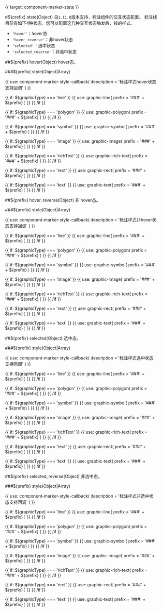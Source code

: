 {{ target: component-marker-state }}

#${prefix} state(Object)
自`1.11.0`版本支持，标注组件的交互状态配置。
标注线目前有如下4种状态，您可以配置这几种交互状态触发后，线的样式。
- `'hover'`：hover态
- `'hover_reverse'`：非hover状态
- `'selected'`：选中状态
- `'selected_reverse'`：非选中状态

##${prefix} hover(Object)
hover态。

###${prefix} style(Object|Array)

{{ use: component-marker-style-callback(
  description = '标注样式hover状态支持回调'
) }}

{{ if: ${graphicType} === 'line' }}
{{ use: graphic-line(
  prefix = '###' + ${prefix}
) }}
{{ /if }}

{{ if: ${graphicType} === 'polygon' }}
{{ use: graphic-polygon(
  prefix = '###' + ${prefix}
) }}
{{ /if }}

{{ if: ${graphicType} === 'symbol' }}
{{ use: graphic-symbol(
  prefix = '###' + ${prefix}
) }}
{{ /if }}

{{ if: ${graphicType} === 'image' }}
{{ use: graphic-image(
  prefix = '###' + ${prefix}
) }}
{{ /if }}

{{ if: ${graphicType} === 'richText' }}
{{ use: graphic-rich-text(
  prefix = '###' + ${prefix}
) }}
{{ /if }}

{{ if: ${graphicType} === 'rect' }}
{{ use: graphic-rect(
  prefix = '###' + ${prefix}
) }}
{{ /if }}

{{ if: ${graphicType} === 'text' }}
{{ use: graphic-text(
  prefix = '###' + ${prefix}
) }}
{{ /if }}


##${prefix} hover_reverse(Object)
非 hover态。

###${prefix} style(Object|Array)

{{ use: component-marker-style-callback(
  description = '标注样式非hover状态支持回调'
) }}

{{ if: ${graphicType} === 'line' }}
{{ use: graphic-line(
  prefix = '###' + ${prefix}
) }}
{{ /if }}

{{ if: ${graphicType} === 'polygon' }}
{{ use: graphic-polygon(
  prefix = '###' + ${prefix}
) }}
{{ /if }}

{{ if: ${graphicType} === 'symbol' }}
{{ use: graphic-symbol(
  prefix = '###' + ${prefix}
) }}
{{ /if }}

{{ if: ${graphicType} === 'image' }}
{{ use: graphic-image(
  prefix = '###' + ${prefix}
) }}
{{ /if }}

{{ if: ${graphicType} === 'richText' }}
{{ use: graphic-rich-text(
  prefix = '###' + ${prefix}
) }}
{{ /if }}

{{ if: ${graphicType} === 'rect' }}
{{ use: graphic-rect(
  prefix = '###' + ${prefix}
) }}
{{ /if }}

{{ if: ${graphicType} === 'text' }}
{{ use: graphic-text(
  prefix = '###' + ${prefix}
) }}
{{ /if }}



##${prefix} selected(Object)
选中态。

###${prefix} style(Object|Array)

{{ use: component-marker-style-callback(
  description = '标注样式选中状态支持回调'
) }}

{{ if: ${graphicType} === 'line' }}
{{ use: graphic-line(
  prefix = '###' + ${prefix}
) }}
{{ /if }}

{{ if: ${graphicType} === 'polygon' }}
{{ use: graphic-polygon(
  prefix = '###' + ${prefix}
) }}
{{ /if }}

{{ if: ${graphicType} === 'symbol' }}
{{ use: graphic-symbol(
  prefix = '###' + ${prefix}
) }}
{{ /if }}

{{ if: ${graphicType} === 'image' }}
{{ use: graphic-image(
  prefix = '###' + ${prefix}
) }}
{{ /if }}

{{ if: ${graphicType} === 'richText' }}
{{ use: graphic-rich-text(
  prefix = '###' + ${prefix}
) }}
{{ /if }}

{{ if: ${graphicType} === 'rect' }}
{{ use: graphic-rect(
  prefix = '###' + ${prefix}
) }}
{{ /if }}

{{ if: ${graphicType} === 'text' }}
{{ use: graphic-text(
  prefix = '###' + ${prefix}
) }}
{{ /if }}


##${prefix} selected_reverse(Object)
非选中态。

###${prefix} style(Object|Array)

{{ use: component-marker-style-callback(
  description = '标注样式非选中状态支持回调'
) }}

{{ if: ${graphicType} === 'line' }}
{{ use: graphic-line(
  prefix = '###' + ${prefix}
) }}
{{ /if }}

{{ if: ${graphicType} === 'polygon' }}
{{ use: graphic-polygon(
  prefix = '###' + ${prefix}
) }}
{{ /if }}

{{ if: ${graphicType} === 'symbol' }}
{{ use: graphic-symbol(
  prefix = '###' + ${prefix}
) }}
{{ /if }}

{{ if: ${graphicType} === 'image' }}
{{ use: graphic-image(
  prefix = '###' + ${prefix}
) }}
{{ /if }}

{{ if: ${graphicType} === 'richText' }}
{{ use: graphic-rich-text(
  prefix = '###' + ${prefix}
) }}
{{ /if }}

{{ if: ${graphicType} === 'rect' }}
{{ use: graphic-rect(
  prefix = '###' + ${prefix}
) }}
{{ /if }}

{{ if: ${graphicType} === 'text' }}
{{ use: graphic-text(
  prefix = '###' + ${prefix}
) }}
{{ /if }}


